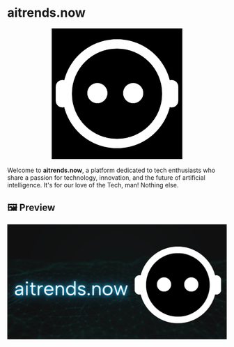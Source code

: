 # aitrends.now

<p align="center">
  <img src="/public/profile-image.webp" alt="aitrends.now Logo" width="300" height="300">
</p>

Welcome to **aitrends.now**, a platform dedicated to tech enthusiasts who share a passion for technology, innovation, and the future of artificial intelligence. It's for our love of the Tech, man! Nothing else.

## 🖼️ Preview

![Screenshot](/public/images/social-share.webp)
